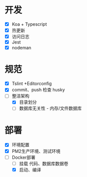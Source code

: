 # 开发
- [X] Koa + Typescript
- [X] 热更新
- [X] 访问日志
- [X] Jest
- [X] nodeman

# 规范
- [x] Tslint +Editorconfig
- [x] commit、push 检查 husky 
- [ ] 整洁架构
  - [x] 目录划分 
  - [ ] 数据库无关性 - 内存/文件数据库

# 部署
- [x] 环境配置
- [x] PM2生产环境、测试环境
- [ ] Docker部署
  - [ ] 挂载 代码、数据库数据卷
  - [x] 启动、编译
